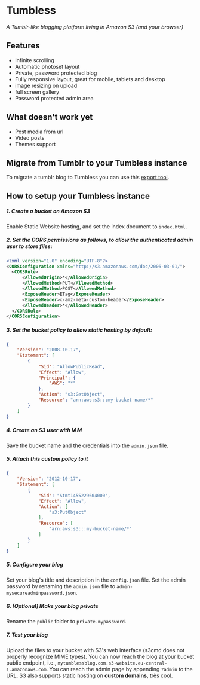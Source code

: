# Tumbless
*A Tumblr-like blogging platform living in Amazon S3 (and your browser)*

## Features
- Infinite scrolling
- Automatic photoset layout
- Private, password protected blog
- Fully responsive layout, great for mobile, tablets and desktop
- image resizing on upload 
- full screen gallery
- Password protected admin area
 
 
## What doesn't work yet
- Post media from url
- Video posts
- Themes support

## Migrate from Tumblr to your Tumbless instance
To migrate a tumblr blog to Tumbless you can use this [export tool](https://github.com/matteobrusa/TumblrToStaticExporter).

## How to setup your Tumbless instance
##### 1. Create a bucket on Amazon S3
Enable Static Website hosting, and set the index document to `index.html`.

##### 2. Set the CORS permissions as follows, to allow the authenticated admin user to store files:
```xml
<?xml version="1.0" encoding="UTF-8"?>
<CORSConfiguration xmlns="http://s3.amazonaws.com/doc/2006-03-01/">
  <CORSRule>
      <AllowedOrigin>*</AllowedOrigin>
      <AllowedMethod>PUT</AllowedMethod>
      <AllowedMethod>POST</AllowedMethod>
      <ExposeHeader>ETag</ExposeHeader>
      <ExposeHeader>x-amz-meta-custom-header</ExposeHeader>
      <AllowedHeader>*</AllowedHeader>
  </CORSRule>
</CORSConfiguration>
```
##### 3. Set the bucket policy to allow static hosting by default:
```json
{
	"Version": "2008-10-17",
	"Statement": [
		{
			"Sid": "AllowPublicRead",
			"Effect": "Allow",
			"Principal": {
				"AWS": "*"
			},
			"Action": "s3:GetObject",
			"Resource": "arn:aws:s3:::my-bucket-name/*"
		}
	]
}
```
##### 4. Create an S3 user with IAM
Save the bucket name and the credentials into the `admin.json` file.

##### 5. Attach this custom policy to it
```json
{
    "Version": "2012-10-17",
    "Statement": [
        {
            "Sid": "Stmt1455229604000",
            "Effect": "Allow",
            "Action": [
                "s3:PutObject"
            ],
            "Resource": [
                "arn:aws:s3:::my-bucket-name/*"
            ]
        }
    ]
}
```

##### 5. Configure your blog
Set your blog's title and description in the `config.json` file.
Set the admin password by renaming the `admin.json` file to `admin-mysecureadminpassword.json`.

##### 6. [Optional] Make your blog private
Rename the `public` folder to `private-mypassword`.

##### 7. Test your blog
Upload the files to your bucket with S3's web interface (s3cmd does not properly recognize MIME types).
You can now reach the blog at your bucket public endpoint, i.e., `mytumblessblog.com.s3-website.eu-central-1.amazonaws.com`.
You can reach the admin page by appending `?admin` to the URL.
S3 also supports static hosting on **custom domains**, très cool.

